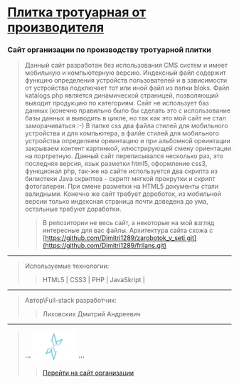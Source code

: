 # [Плитка тротуарная от производителя](https://roza-vetrov.pro) 
### Сайт организации по производству тротуарной плитки
>Данный сайт разработан без использования CMS систем и имеет мобильную и компьютерную версию. Индексный файл содержит функцию определения устройств пользователей
> и в зависимости от устройства подключает тот или иной файл из папки bloks. Файл katalogs.php является динамической страницей, позволяющий выводит продукцию по
>  категориям. Сайт не использует баз данных (конечно правильно было бы сделать это с использование базы данных и выводить в цикле, но так как это мой сайт не стал 
>  заморачиваться :-) В папке css два файла стилей для мобильного устройства и для компьютера, в фалйе стилей для мобильного устройства определяем ореинтацию и при 
>  альбомной ореинтации закрываем контент картинкой, илюстрирующей смену ориентации на портретную. Данный сайт переписывался несколько раз, это последняя версия, 
>  язык разметки html5, оформление css3, функционал php, так-же на сайте используется два скрипта из билиотеки Java скриптов - скрипт мягкой прокрутки и 
>  скрипт фотогалереи. При смене разметки на HTML5 документы стали валидными. Конечно же сайт требует дороботок, из мобильной версии только индексная страница почти 
>  доведена до ума, остальные требуют доработки.
>> В репозитории не весь сайт, а некоторые на мой взгляд интересные для вас файлы. Архитектура сайта схожа с
>>  [https://github.com/Dimitri1289/zarobotok_v_seti.git](https://github.com/Dimitri1289/frilans.git) 
 ---
 >Используемые технологии:
 >> HTML5 | CSS3 | PHP | JavaSkript |
 ---
 >Автор\Full-stack разработчик:
 >> Лиховских Дмитрий Андреевич
 ---
>''' <img alt="logo" src="logo.png" width="100px" stail="vertical-align:bottom"> ''' <br>
>>[Перейти на сайт организации](https://roza-vetrov.pro)
